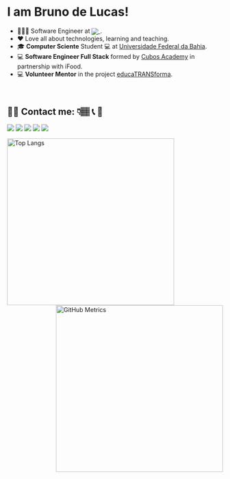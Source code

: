 # I am Bruno de Lucas!

- 👩🏾‍💻 Software Engineer at <a href="(https://carreiras.ifood.com.br/foodtech/)"><img align="center" src="https://img.shields.io/badge/iFood-EA1D2C?style=for-the-badge&logo=ifood&logoColor=white"> </a>.
- ❤️ Love all about technologies, learning and teaching.
- 🎓 **Computer Sciente** Student &#128187; at <a href="(https://dcc.ufba.br/)">Universidade Federal da Bahia</a>.
- &#128187; **Software Engineer Full Stack** formed by <a href="(https://cubos.academy)">Cubos Academy</a> in partnership with iFood.
- &#128187; **Volunteer Mentor** in the project <a href="[https://educatransforma.com.br/](https://educatransforma.com.br/)">educaTRANSforma</a>.
<br>

<!---

## 🚧 🚀 My Skills: 👇🏽 🚧

<img align="center" src="https://img.shields.io/badge/HTML5-E34F26?style=for-the-badge&logo=html5&logoColor=white"> <img align="center" src="https://img.shields.io/badge/CSS3-1572B6?style=for-the-badge&logo=css3&logoColor=white"> <img align="center" src="https://img.shields.io/badge/JavaScript-323330?style=for-the-badge&logo=javascript&logoColor=F7DF1E"> <img align="center" src="https://img.shields.io/badge/TypeScript-007ACC?style=for-the-badge&logo=typescript&logoColor=white"> <img align="center" src="https://img.shields.io/badge/Node.js-43853D?style=for-the-badge&logo=node.js&logoColor=white"> <img align="center" src="https://img.shields.io/badge/Express.js-404D59?style=for-the-badge"> <img align="center" src="https://img.shields.io/badge/React-20232A?style=for-the-badge&logo=react&logoColor=61DAFB">  

<img align="center" src="https://img.shields.io/badge/PostgreSQL-316192?style=for-the-badge&logo=postgresql&logoColor=white"> <img align="center" src="https://img.shields.io/badge/Node.js-43853D?style=for-the-badge&logo=node.js&logoColor=white"> <img align="center" src="https://img.shields.io/badge/C%2B%2B-00599C?style=for-the-badge&logo=c%2B%2B&logoColor=white"> <img align="center" src="https://img.shields.io/badge/C-00599C?style=for-the-badge&logo=c&logoColor=white"> 



## 🚧 🚀 Learning more skills: 👇🏽 🚧

<img align="center" src="https://img.shields.io/badge/Java-ED8B00?style=for-the-badge&logo=java&logoColor=white"> <img align="center" src="https://img.shields.io/badge/Python-FFD43B?style=for-the-badge&logo=python&logoColor=blue"> <img align="center" src="https://img.shields.io/badge/Dart-0175C2?style=for-the-badge&logo=dart&logoColor=white"> <img align="center" src="https://img.shields.io/badge/Flutter-02569B?style=for-the-badge&logo=flutter&logoColor=white"> 



<br>
<br>
-->

## 👩‍💻 Contact me: 👇🏽 📞 📩

<a href = "mailto: brunnobarbosas@gmail.com" target="_blank"><img src="https://img.shields.io/badge/-Gmail-%23333?style=for-the-badge&logo=gmail&logoColor=white" target="_blank"></a> [<img src="https://img.shields.io/badge/linkedin-%230077B5.svg?&style=for-the-badge&logo=linkedin&logoColor=white" />](https://www.linkedin.com/in/bruno-de-lucas-b-b8b246a1/) [<img src = "https://img.shields.io/badge/facebook-%231877F2.svg?&style=for-the-badge&logo=facebook&logoColor=white">](https://www.facebook.com/delucasB/) [<img src="https://img.shields.io/badge/WhatsApp-25D366?style=for-the-badge&logo=whatsapp&logoColor=white"/>](https://wa.me/5571981703123?text=Ol%C3%A1,%20vim%20pelo%20Github) [<img src="https://img.shields.io/badge/YouTube-FF0000?style=for-the-badge&logo=youtube&logoColor=white"/>](https://www.youtube.com/channel/UC7MDYFpb2qb7gjg9oOpbJFA)




<a href="https://github.com/anuraghazra/github-readme-stats">
      <img alt="Top Langs" align="left" width=390 src="https://github-readme-stats.vercel.app/api/top-langs/?username=brunodelucasbarbosa&hide=TeX&layout=compact&theme=tokyonight&border_color=61dafb&hide_border=true" />
    </a>


<a href="https://github.com/anuraghazra/github-readme-stats">
      <img alt="GitHub Metrics" align="right" width=390 src="https://github-readme-streak-stats.herokuapp.com/?user=brunodelucasbarbosa&theme=tokyonight&border=61dafb&hide_border=true"/>
    </a>

